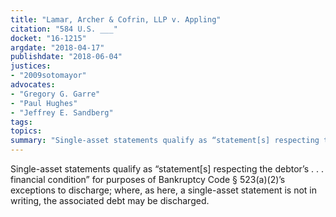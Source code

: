 ```yaml
---
title: "Lamar, Archer & Cofrin, LLP v. Appling"
citation: "584 U.S. ___"
docket: "16-1215"
argdate: "2018-04-17"
publishdate: "2018-06-04"
justices:
- "2009sotomayor"
advocates:
- "Gregory G. Garre"
- "Paul Hughes"
- "Jeffrey E. Sandberg"
tags:
topics:
summary: "Single-asset statements qualify as “statement[s] respecting the debtor’s . . . financial condition” for purposes of Bankruptcy Code § 523(a)(2)’s exceptions to discharge; where, as here, a single-asset statement is not in writing, the associated debt may be discharged."
---
```

Single-asset statements qualify as “statement[s] respecting the debtor’s . . . financial condition” for purposes of Bankruptcy Code § 523(a)(2)’s exceptions to discharge; where, as here, a single-asset statement is not in writing, the associated debt may be discharged.

